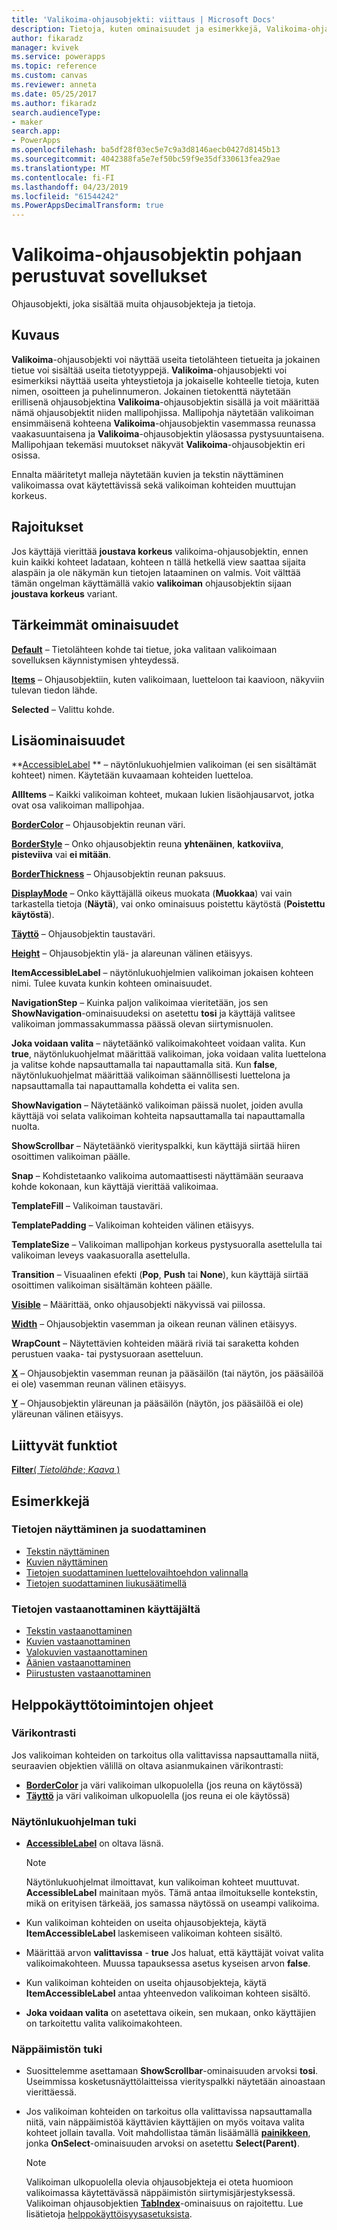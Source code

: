 ```yaml
---
title: 'Valikoima-ohjausobjekti: viittaus | Microsoft Docs'
description: Tietoja, kuten ominaisuudet ja esimerkkejä, Valikoima-ohjausobjektista
author: fikaradz
manager: kvivek
ms.service: powerapps
ms.topic: reference
ms.custom: canvas
ms.reviewer: anneta
ms.date: 05/25/2017
ms.author: fikaradz
search.audienceType:
- maker
search.app:
- PowerApps
ms.openlocfilehash: ba5df28f03ec5e7c9a3d8146aecb0427d8145b13
ms.sourcegitcommit: 4042388fa5e7ef50bc59f9e35df330613fea29ae
ms.translationtype: MT
ms.contentlocale: fi-FI
ms.lasthandoff: 04/23/2019
ms.locfileid: "61544242"
ms.PowerAppsDecimalTransform: true
---
```

# <a name="gallery-control-in-canvas-apps"></a>Valikoima-ohjausobjektin pohjaan perustuvat sovellukset

Ohjausobjekti, joka sisältää muita ohjausobjekteja ja tietoja.

## <a name="description"></a>Kuvaus

**Valikoima**-ohjausobjekti voi näyttää useita tietolähteen tietueita ja jokainen tietue voi sisältää useita tietotyyppejä. **Valikoima**-ohjausobjekti voi esimerkiksi näyttää useita yhteystietoja ja jokaiselle kohteelle tietoja, kuten nimen, osoitteen ja puhelinnumeron. Jokainen tietokenttä näytetään erillisenä ohjausobjektina **Valikoima**-ohjausobjektin sisällä ja voit määrittää nämä ohjausobjektit niiden mallipohjissa. Mallipohja näytetään valikoiman ensimmäisenä kohteena **Valikoima**-ohjausobjektin vasemmassa reunassa vaakasuuntaisena ja **Valikoima**-ohjausobjektin yläosassa pystysuuntaisena. Mallipohjaan tekemäsi muutokset näkyvät **Valikoima**-ohjausobjektin eri osissa.

Ennalta määritetyt malleja näytetään kuvien ja tekstin näyttäminen valikoimassa ovat käytettävissä sekä valikoiman kohteiden muuttujan korkeus.

## <a name="limitations"></a>Rajoitukset

Jos käyttäjä vierittää **joustava korkeus** valikoima-ohjausobjektin, ennen kuin kaikki kohteet ladataan, kohteen n tällä hetkellä view saattaa sijaita alaspäin ja ole näkymän kun tietojen lataaminen on valmis. Voit välttää tämän ongelman käyttämällä vakio **valikoiman** ohjausobjektin sijaan **joustava korkeus** variant.

## <a name="key-properties"></a>Tärkeimmät ominaisuudet

**[Default](properties-core.md)** – Tietolähteen kohde tai tietue, joka valitaan valikoimaan sovelluksen käynnistymisen yhteydessä.

**[Items](properties-core.md)** – Ohjausobjektiin, kuten valikoimaan, luetteloon tai kaavioon, näkyviin tulevan tiedon lähde.

**Selected** – Valittu kohde.

## <a name="additional-properties"></a>Lisäominaisuudet

**[AccessibleLabel](properties-accessibility.md) ** – näytönlukuohjelmien valikoiman (ei sen sisältämät kohteet) nimen. Käytetään kuvaamaan kohteiden luetteloa.

**AllItems** – Kaikki valikoiman kohteet, mukaan lukien lisäohjausarvot, jotka ovat osa valikoiman mallipohjaa.

**[BorderColor](properties-color-border.md)** – Ohjausobjektin reunan väri.

**[BorderStyle](properties-color-border.md)** – Onko ohjausobjektin reuna **yhtenäinen**, **katkoviiva**, **pisteviiva** vai **ei mitään**.

**[BorderThickness](properties-color-border.md)** – Ohjausobjektin reunan paksuus.

**[DisplayMode](properties-core.md)** – Onko käyttäjällä oikeus muokata (**Muokkaa**) vai vain tarkastella tietoja (**Näytä**), vai onko ominaisuus poistettu käytöstä (**Poistettu käytöstä**).

**[Täyttö](properties-color-border.md)** – Ohjausobjektin taustaväri.

**[Height](properties-size-location.md)** – Ohjausobjektin ylä- ja alareunan välinen etäisyys.

**ItemAccessibleLabel** – näytönlukuohjelmien valikoiman jokaisen kohteen nimi. Tulee kuvata kunkin kohteen ominaisuudet.

**NavigationStep** – Kuinka paljon valikoimaa vieritetään, jos sen **ShowNavigation**-ominaisuudeksi on asetettu **tosi** ja käyttäjä valitsee valikoiman jommassakummassa päässä olevan siirtymisnuolen.

**Joka voidaan valita** – näytetäänkö valikoimakohteet voidaan valita. Kun **true**, näytönlukuohjelmat määrittää valikoiman, joka voidaan valita luettelona ja valitse kohde napsauttamalla tai napauttamalla sitä. Kun **false**, näytönlukuohjelmat määrittää valikoiman säännöllisesti luettelona ja napsauttamalla tai napauttamalla kohdetta ei valita sen.

**ShowNavigation** – Näytetäänkö valikoiman päissä nuolet, joiden avulla käyttäjä voi selata valikoiman kohteita napsauttamalla tai napauttamalla nuolta.

**ShowScrollbar** – Näytetäänkö vierityspalkki, kun käyttäjä siirtää hiiren osoittimen valikoiman päälle.

**Snap** – Kohdistetaanko valikoima automaattisesti näyttämään seuraava kohde kokonaan, kun käyttäjä vierittää valikoimaa.

**TemplateFill** – Valikoiman taustaväri.

**TemplatePadding** – Valikoiman kohteiden välinen etäisyys.

**TemplateSize** – Valikoiman mallipohjan korkeus pystysuoralla asettelulla tai valikoiman leveys vaakasuoralla asettelulla.

**Transition** – Visuaalinen efekti (**Pop**, **Push** tai **None**), kun käyttäjä siirtää osoittimen valikoiman sisältämän kohteen päälle.

**[Visible](properties-core.md)** – Määrittää, onko ohjausobjekti näkyvissä vai piilossa.

**[Width](properties-size-location.md)** – Ohjausobjektin vasemman ja oikean reunan välinen etäisyys.

**WrapCount** – Näytettävien kohteiden määrä riviä tai saraketta kohden perustuen vaaka- tai pystysuoraan asetteluun.

**[X](properties-size-location.md)** – Ohjausobjektin vasemman reunan ja pääsäilön (tai näytön, jos pääsäilöä ei ole) vasemman reunan välinen etäisyys.

**[Y](properties-size-location.md)** – Ohjausobjektin yläreunan ja pääsäilön (näytön, jos pääsäilöä ei ole) yläreunan välinen etäisyys.

## <a name="related-functions"></a>Liittyvät funktiot

[**Filter**( *Tietolähde*; *Kaava* )](../functions/function-filter-lookup.md)

## <a name="examples"></a>Esimerkkejä

### <a name="show-and-filter-data"></a>Tietojen näyttäminen ja suodattaminen

* [Tekstin näyttäminen](control-text-box.md#show-data-in-a-gallery)
* [Kuvien näyttäminen](control-image.md#show-a-set-of-images-from-a-data-source)
* [Tietojen suodattaminen luettelovaihtoehdon valinnalla](control-drop-down.md#example)
* [Tietojen suodattaminen liukusäätimellä](control-slider.md#example)

### <a name="get-data-from-the-user"></a>Tietojen vastaanottaminen käyttäjältä

* [Tekstin vastaanottaminen](control-text-input.md#collect-data)
* [Kuvien vastaanottaminen](control-add-picture.md#add-images-to-an-image-gallery-control)
* [Valokuvien vastaanottaminen](control-camera.md#example)
* [Äänien vastaanottaminen](control-microphone.md#example)
* [Piirustusten vastaanottaminen](control-pen-input.md#create-a-set-of-images)

## <a name="accessibility-guidelines"></a>Helppokäyttötoimintojen ohjeet

### <a name="color-contrast"></a>Värikontrasti

Jos valikoiman kohteiden on tarkoitus olla valittavissa napsauttamalla niitä, seuraavien objektien välillä on oltava asianmukainen värikontrasti:

* **[BorderColor](properties-color-border.md)** ja väri valikoiman ulkopuolella (jos reuna on käytössä)
* **[Täyttö](properties-color-border.md)** ja väri valikoiman ulkopuolella (jos reuna ei ole käytössä)

### <a name="screen-reader-support"></a>Näytönlukuohjelman tuki

* **[AccessibleLabel](properties-accessibility.md)** on oltava läsnä.

    > [!NOTE]
    > Näytönlukuohjelmat ilmoittavat, kun valikoiman kohteet muuttuvat. **AccessibleLabel** mainitaan myös. Tämä antaa ilmoitukselle kontekstin, mikä on erityisen tärkeää, jos samassa näytössä on useampi valikoima.

* Kun valikoiman kohteiden on useita ohjausobjekteja, käytä **ItemAccessibleLabel** laskemiseen valikoiman kohteen sisältö.

* Määrittää arvon **valittavissa** - **true** Jos haluat, että käyttäjät voivat valita valikoimakohteen. Muussa tapauksessa asetus kyseisen arvon **false**.

* Kun valikoiman kohteiden on useita ohjausobjekteja, käytä **ItemAccessibleLabel** antaa yhteenvedon valikoiman kohteen sisältö.

* **Joka voidaan valita** on asetettava oikein, sen mukaan, onko käyttäjien on tarkoitettu valita valikoimakohteen.

### <a name="keyboard-support"></a>Näppäimistön tuki

* Suosittelemme asettamaan **ShowScrollbar**-ominaisuuden arvoksi **tosi**. Useimmissa kosketusnäyttölaitteissa vierityspalkki näytetään ainoastaan vierittäessä.
* Jos valikoiman kohteiden on tarkoitus olla valittavissa napsauttamalla niitä, vain näppäimistöä käyttävien käyttäjien on myös voitava valita kohteet jollain tavalla. Voit mahdollistaa tämän lisäämällä **[painikkeen](control-button.md)**, jonka **OnSelect**-ominaisuuden arvoksi on asetettu **Select(Parent)**.

    > [!NOTE]
  > Valikoiman ulkopuolella olevia ohjausobjekteja ei oteta huomioon valikoimassa käytettävässä näppäimistön siirtymisjärjestyksessä. Valikoiman ohjausobjektien **[TabIndex](properties-accessibility.md)**-ominaisuus on rajoitettu. Lue lisätietoja [helppokäyttöisyysasetuksista](properties-accessibility.md).
